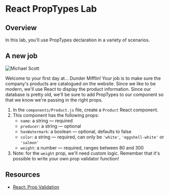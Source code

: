 # React PropTypes Lab

## Overview

In this lab, you'll use PropTypes declaration in a variety of scenarios. 

## A new job
![Michael Scott](https://media.giphy.com/media/jOpLbiGmHR9S0/giphy.gif)

Welcome to your first day at... Dunder Mifflin! Your job is to make sure the company's products are catalogued on the website. Since we like to be modern, we'll use React to display the product information. Since our database is pretty old, we'll be sure to add PropTypes to our component so that we know we're passing in the right props.

1. In the `components/Product.js` file, create a `Product` React component.
2. This component has the following props:
    *  `name`: a string — required
    *  `producer`: a string — optional
    *  `hasWatermark`: a boolean — optional, defaults to false
    *  `color`: a string — required, can only be `'white'`, `'eggshell-white'` or `'salmon'`
    *  `weight`: a number — required, ranges between 80 and 300
3. Note: for the `weight` prop, we'll need custom logic. Remember that it's possible to write your own prop validator
function!

## Resources
- [React: Prop Validation](https://facebook.github.io/react/docs/reusable-components.html#prop-validation)
